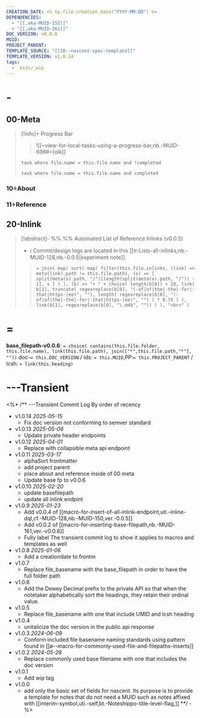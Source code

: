 ```yaml
---
CREATION_DATE: <% tp.file.creation_date("YYYY-MM-DD") %>
DEPENDENCIES:
  - "[[,aka-MUID-152]]"
  - "[[,aka-MUID-161]]"
DOC_VERSION: v0.0.0
MUID: 
PROJECT_PARENT: 
TEMPLATE_SOURCE: "[[10--nascent-spec-template]]"
TEMPLATE_VERSION: v1.0.14
tags:
  - _misc/_wip
---
```


# -

## 00-Meta

> [!info]+ Progress Bar
> > ![[~view-for-local-tasks-using-a-progress-bar,nb.-MUID-698#=|olk]]
> ```dataview
> task where file.name = this.file.name and !completed
> ```
> > 
> ```dataview
> task where file.name = this.file.name and completed
> ```

### 10÷About

### 11÷Reference

## 20-Inlink

> [!abstract]- %%  %% Automated List of Reference Inlinks (v0.0.5)
> * ℹ Commit/design logs are located in this [[π-Lists-all-inlinks,nb.-MUID-128,nb.-0.0.5|experiment note]]. 
> >`= join( map( sort( map( filter(this.file.inlinks, (link) => meta(link).path != this.file.path), (x) => [ split(meta(x).path, "/")[length(split(meta(x).path, "/")) - 1], x ] ) ), (b) => "• " + choice( length(b[0]) > 28, link( b[1], truncate( regexreplace(b[0], "(-of|of|the|-the|-for|-that|https-|ee)", ""), length( regexreplace(b[0], "(-of|of|the|-the|-for|-that|https-|ee)", "") ) * 0.75 ) ), link(b[1], regexreplace(b[0], "\.md$", "")) ) ), "<br>" )`



# =

**base_filepath-v0.0.6**: `= choice( contains(this.file.folder, this.file.name), link(this.file.path), join(["*",this.file.path,"*"], ""))` doc-`= this.DOC_VERSION` / ids: `= this.MUID`,PP:`= this.PROJECT_PARENT` / lcsh: `= link(this.heading)`






# ---Transient

<%* /** ---Transient Commit Log 
By order of recency
* v1.0.14 *2025-05-15*
	* Fix doc version not conforming to semver standard
* v1.0.13 *2025-05-06*
	* Update private header endpoints
* v1.0.12 *2025-04-01*
	* Replace with collapsible meta api endpoint
* v1.0.11 *2025-03-17*
	* alphaSort frontmatter
	* add project parent
	* place about and reference inside of 00 meta
	* Update base fp to v0.0.6
* v1.0.10 *2025-02-20*
	* update basefilepath
	* update all inlink endpint
* v1.0.9 *2025-01-23*
	* Add v0.0.4 of [[macro-for-insert-of-all-inlink-endpoint,uti.-inline-dql,cf.-MUID-128,nb.-MUID-150,ver.-0.0.5]]
	* Add v0.0.2 of [[macro-for-inserting-base-filepath,nb.-MUID-161,ver.-v0.0.6]]
	* Fully label The transient commit log to show it applies to macros and templates as well
* v1.0.8 *2025-01-06*
	* Add a creationdate to frontm
* v1.0.7
	* Replace file_basename with the base_filepath in order to have the full folder path
* v1.0.6
	* Add the Dewey Decimal prefix to the private API so that when the notetaker alphabetically sort the headings, they retain their ordinal value. 
* v1.0.5
	* Replace file_basename with one that include UMID and lcsh heading
* v1.0.4
  * unitalicize the doc version in the public api response
* v1.0.3 *2024-06-09*
  * Conform included file basename naming standards using pattern found in [[ø--macro-for-commonly-used-file-and-filepaths-inserts]]
* v1.0.2 *2024-05-28*
  * Replace commonly used base filename with one that includes the doc version
* v1.0.1
  * Add wip tag
* v1.0.0
  * add only the basic set of fields for nascent. Its purpose is to provide a template for notes that do not need a MUID such as notes affixed with [[interim-symbol,uti.-self,bt.-Noteshippo-title-level-flag,]]
**/ -%>